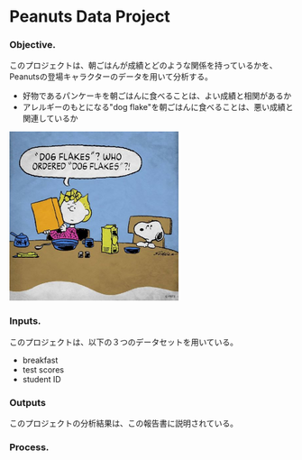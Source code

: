 # Peanuts Data Project

### Objective.
このプロジェクトは、朝ごはんが成績とどのような関係を持っているかを、Peanutsの登場キャラクターのデータを用いて分析する。
- 好物であるパンケーキを朝ごはんに食べることは、よい成績と相関があるか
- アレルギーのもとになる"dog flake"を朝ごはんに食べることは、悪い成績と関連しているか

 <img src="00_cover/images/dogflakes.jpg" alt="drawing" width="300"/>

### Inputs.
このプロジェクトは、以下の３つのデータセットを用いている。
- breakfast
- test scores
- student ID

### Outputs
このプロジェクトの分析結果は、この報告書に説明されている。


### Process.
